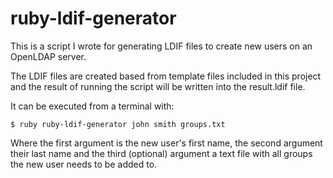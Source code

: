 # ruby-ldif-generator

This is a script I wrote for generating LDIF files to create new users on an OpenLDAP server.

The LDIF files are created based from template files included in this project and the result of running the script will be written into the result.ldif file.

It can be executed from a terminal with:
```
$ ruby ruby-ldif-generator john smith groups.txt
```
Where the first argument is the new user's first name, the second argument their last name and the third (optional) argument a text file with all groups the new user needs to be added to.
